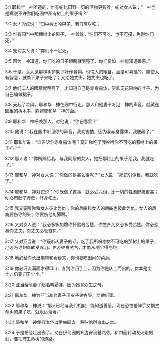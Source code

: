 <a id="1"></a>3:1  耶和华　神所造的，惟有蛇比田野一切的活物更狡猾。蛇对女人说：“　神岂是真说不许你们吃园中所有树上的果子吗？”  

<a id="2"></a>3:2  女人对蛇说：“园中树上的果子，我们可以吃；  

<a id="3"></a>3:3  惟有园当中那棵树上的果子，　神曾说：‘你们不可吃，也不可摸，免得你们死。’”  

<a id="4"></a>3:4  蛇对女人说：“你们不一定死，  

<a id="5"></a>3:5  因为　神知道，你们吃的日子眼睛就明亮了，你们便如　神能知道善恶。”  

<a id="6"></a>3:6  于是，女人见那棵树的果子好作食物，也悦人的眼目，且是可喜爱的，能使人有智慧，就摘下果子来吃了；又给她丈夫，她丈夫也吃了。  

<a id="7"></a>3:7  他们二人的眼睛就明亮了，才知道自己是赤身露体，便拿无花果树的叶子，为自己编做裙子。  

<a id="8"></a>3:8  天起了凉风，耶和华　神在园中行走。那人和他妻子听见　神的声音，就藏在园里的树木中，躲避耶和华　神的面。  

<a id="9"></a>3:9  耶和华　神呼唤那人，对他说：“你在哪里？”  

<a id="10"></a>3:10  他说：“我在园中听见你的声音，我就害怕，因为我赤身露体，我便藏了。”  

<a id="11"></a>3:11  耶和华说：“谁告诉你赤身露体呢？莫非你吃了我吩咐你不可吃的那树上的果子吗？”  

<a id="12"></a>3:12  那人说：“你所赐给我、与我同居的女人，她把那树上的果子给我，我就吃了。”  

<a id="13"></a>3:13  耶和华　神对女人说：“你做的是甚么事呢？”女人说：“那蛇引诱我，我就吃了。”  

<a id="14"></a>3:14  耶和华　神对蛇说：“你既做了这事，就必受咒诅，比一切的牲畜野兽更甚；你必用肚子行走，终身吃土。  

<a id="15"></a>3:15  我又要叫你和女人彼此为仇；你的后裔和女人的后裔也彼此为仇。女人的后裔要伤你的头；你要伤他的脚跟。”  

<a id="16"></a>3:16  又对女人说：“我必多多加增你怀胎的苦楚，你生产儿女必多受苦楚。你必恋慕你丈夫，你丈夫必管辖你。”  

<a id="17"></a>3:17  又对亚当说：“你既听从妻子的话，吃了我所吩咐你不可吃的那树上的果子，地必为你的缘故受咒诅。你必终身劳苦，才能从地里得吃的。  

<a id="18"></a>3:18  地必给你长出荆棘和蒺藜来，你也要吃田间的菜蔬。  

<a id="19"></a>3:19  你必汗流满面才得□口，直到你归了土，因为你是从土而出的。你本是尘土，仍要归于尘土。”  

<a id="20"></a>3:20  亚当给他妻子起名叫夏娃，因为她是众生之母。  

<a id="21"></a>3:21  耶和华　神为亚当和他妻子用皮子做衣服，给他们穿。  

<a id="22"></a>3:22  耶和华　神说：“那人已经与我们相似，能知道善恶。现在恐怕他伸手又摘生命树的果子吃，就永远活著。”  

<a id="23"></a>3:23  耶和华　神便打发他出伊甸园去，耕种他所自出之土。  

<a id="24"></a>3:24  于是把他赶出去了。又在伊甸园的东边安设基路伯，和四面转动发火焰的剑，要把守生命树的道路。  

